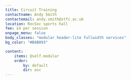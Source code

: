 ```yaml
---
title: Circuit Training
contactname: Andy Smith 
contactemail: andy.smith@stfc.ac.uk
location: RecSoc sports hall
fee: £4 per session
onpage_menu: false
body_classes: "modular header-lite fullwidth services"
bg_color: "#B4B093"

content:
    items: @self.modular
    order:
        by: default
        dir: asc
---
```



